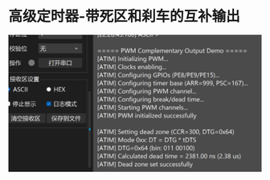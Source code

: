 # 高级定时器-带死区和刹车的互补输出

![屏幕截图 2025-07-17 223341.png](https://raw.githubusercontent.com/hazy1k/My-drawing-bed/main/2025/07/18-13-45-20-屏幕截图%202025-07-17%20223341.png)

